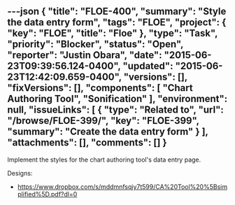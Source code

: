 ---json
{
  "title": "FLOE-400",
  "summary": "Style the data entry form",
  "tags": "FLOE",
  "project": {
    "key": "FLOE",
    "title": "Floe"
  },
  "type": "Task",
  "priority": "Blocker",
  "status": "Open",
  "reporter": "Justin Obara",
  "date": "2015-06-23T09:39:56.124-0400",
  "updated": "2015-06-23T12:42:09.659-0400",
  "versions": [],
  "fixVersions": [],
  "components": [
    "Chart Authoring Tool",
    "Sonification"
  ],
  "environment": null,
  "issueLinks": [
    {
      "type": "Related to",
      "url": "/browse/FLOE-399/",
      "key": "FLOE-399",
      "summary": "Create the data entry form"
    }
  ],
  "attachments": [],
  "comments": []
}
---
Implement the styles for the chart authoring tool's data entry page.

Designs:&#x20;

* <https://www.dropbox.com/s/mddmnfsqjy7t599/CA%20Tool%20%5Bsimplified%5D.pdf?dl=0>

        